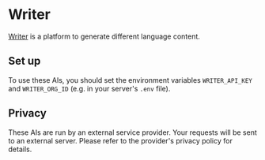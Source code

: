# Writer

[Writer](https://writer.com/) is a platform to generate different language content.

## Set up

To use these AIs, you should set the environment variables `WRITER_API_KEY` and `WRITER_ORG_ID` (e.g. in your server's `.env` file).

## Privacy

These AIs are run by an external service provider. Your requests will be sent to an external server. Please refer to the provider's privacy policy for details.
